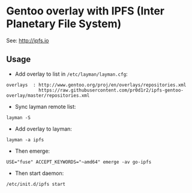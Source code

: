 # Gentoo overlay with IPFS (Inter Planetary File System)

See: http://ipfs.io

## Usage

* Add overlay to list in `/etc/layman/layman.cfg`:
```
overlays  : http://www.gentoo.org/proj/en/overlays/repositories.xml
            https://raw.githubusercontent.com/pr0d1r2/ipfs-gentoo-overlay/master/repositories.xml
```
* Sync layman remote list:
```
layman -S
```
* Add overlay to layman:
```
layman -a ipfs
```
* Then emerge:
```
USE="fuse" ACCEPT_KEYWORDS="~amd64" emerge -av go-ipfs
```
* Then start daemon:
```
/etc/init.d/ipfs start
```
